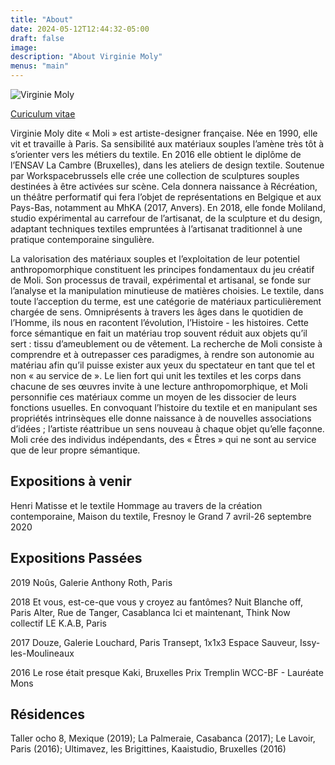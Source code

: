 ```yaml
---
title: "About"
date: 2024-05-12T12:44:32-05:00
draft: false
image: 
description: "About Virginie Moly"
menus: "main"
---
```


![Virginie Moly](/images/virginie.jpg)

[Curiculum vitae](/cv_moli_francais.pdf)

Virginie Moly dite « Moli » est artiste-designer française. Née en 1990, elle vit et travaille à Paris. Sa sensibilité aux matériaux souples l’amène très tôt à s’orienter vers les métiers du textile. En 2016 elle obtient le diplôme de l’ENSAV La Cambre (Bruxelles), dans les ateliers de design textile. Soutenue par Workspacebrussels elle crée une collection de sculptures souples destinées à être activées sur scène. Cela donnera naissance à Récréation, un théâtre performatif qui fera l’objet de représentations en Belgique et aux Pays-Bas, notamment au MhKA (2017, Anvers). En 2018, elle fonde Moliland, studio expérimental au carrefour de l’artisanat, de la sculpture et du design, adaptant techniques textiles empruntées à l’artisanat traditionnel à une pratique contemporaine singulière.

La valorisation des matériaux souples et l’exploitation de leur potentiel anthropomorphique constituent les principes fondamentaux du jeu créatif de Moli. Son processus de travail, expérimental et artisanal, se fonde sur l’analyse et la manipulation minutieuse de matières choisies. Le textile, dans toute l’acception du terme, est une catégorie de matériaux particulièrement chargée de sens. Omniprésents à travers les âges dans le quotidien de l’Homme, ils nous en racontent l’évolution, l’Histoire - les histoires. Cette force sémantique en fait un matériau trop souvent réduit aux objets qu’il sert : tissu d’ameublement ou de vêtement. La recherche de Moli consiste à comprendre et à outrepasser ces paradigmes, à rendre son autonomie au matériau afin qu’il puisse exister aux yeux du spectateur en tant que tel et non « au service de ». Le lien fort qui unit les textiles et les corps dans chacune de ses œuvres invite à une lecture anthropomorphique, et Moli personnifie ces matériaux comme un moyen de les dissocier de leurs fonctions usuelles. En convoquant l’histoire du textile et en manipulant ses propriétés intrinsèques elle donne naissance à de nouvelles associations d’idées ; l’artiste réattribue un sens nouveau à chaque objet qu’elle façonne. Moli crée des individus indépendants, des « Êtres » qui ne sont au service que de leur propre sémantique.

## Expositions à venir  

Henri Matisse et le textile Hommage au travers de la création contemporaine, Maison du textile, Fresnoy le Grand 7 avril-26 septembre 2020

##  Expositions Passées

2019        Noûs, Galerie Anthony Roth, Paris

2018        Et vous, est-ce-que vous y croyez au fantômes? Nuit Blanche off, Paris
            Alter, Rue de Tanger, Casablanca
            Ici et maintenant, Think Now collectif LE K.A.B, Paris

2017        Douze, Galerie Louchard, Paris
            Transept, 1x1x3 Espace Sauveur, Issy-les-Moulineaux

2016        Le rose était presque Kaki, Bruxelles
            Prix Tremplin WCC-BF - Lauréate Mons

## Résidences

Taller ocho 8, Mexique (2019); La Palmeraie, Casabanca (2017); Le Lavoir, Paris (2016); Ultimavez, les Brigittines, Kaaistudio, Bruxelles (2016)
